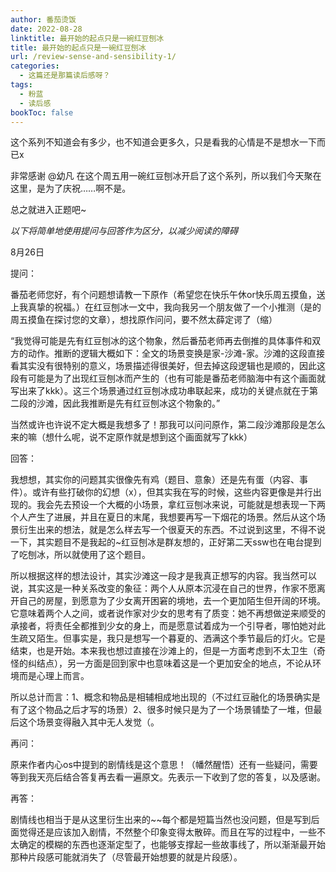 ```yaml
---
author: 番茄烫饭
date: 2022-08-28
linktitle: 最开始的起点只是一碗红豆刨冰
title: 最开始的起点只是一碗红豆刨冰
url: /review-sense-and-sensibility-1/
categories:
  - 这篇还是那篇读后感呀？
tags:
  - 粉蓝
  - 读后感
bookToc: false
---
```


这个系列不知道会有多少，也不知道会更多久，只是看我的心情是不是想水一下而已x

非常感谢 @幼凡 在这个周五用一碗红豆刨冰开启了这个系列，所以我们今天聚在这里，是为了庆祝……啊不是。

总之就进入正题吧~

*以下将简单地使用提问与回答作为区分，以减少阅读的障碍*

8月26日

提问：

番茄老师您好，有个问题想请教一下原作（希望您在快乐午休or快乐周五摸鱼，送上我真挚的祝福。）在红豆刨冰一文中，我向我另一个朋友做了一个小推测（是的周五摸鱼在探讨您的文章），想找原作问问，要不然太薛定谔了（缩）

“我觉得可能是先有红豆刨冰的这个物象，然后番茄老师再去倒推的具体事件和双方的动作。推断的逻辑大概如下：全文的场景变换是家-沙滩-家。沙滩的这段直接看其实没有很特别的意义，场景描述得很美好，但去掉这段逻辑也是顺的，因此这段有可能是为了出现红豆刨冰而产生的（也有可能是番茄老师脑海中有这个画面就写出来了kkk）。这三个场景通过红豆刨冰成功串联起来，成功的关键点就在于第二段的沙滩，因此我推断是先有红豆刨冰这个物象的。”

当然或许也许说不定大概是我想多了！那我可以问问原作，第二段沙滩那段是怎么来的嘛（想什么呢，说不定原作就是想到这个画面就写了kkk）



回答：

我想想，其实你的问题其实很像先有鸡（题目、意象）还是先有蛋（内容、事件）。或许有些打破你的幻想（x），但其实我在写的时候，这些内容更像是并行出现的。我会先去预设一个大概的小场景，拿红豆刨冰来说，可能就是想表现一下两个人产生了进展，并且在夏日的末尾，我想要再写一下烟花的场景。然后从这个场景衍生出来的想法，就是怎么样去写一个很夏天的东西。不过说到这里，不得不说一下，其实题目不是我起的~红豆刨冰是群友想的，正好第二天ssw也在电台提到了吃刨冰，所以就使用了这个题目。

所以根据这样的想法设计，其实沙滩这一段才是我真正想写的内容。我当然可以说，其实这是一种关系改变的象征：两个人从原本沉浸在自己的世界，作家不愿离开自己的房屋，到愿意为了少女离开困窘的境地，去一个更加陌生但开阔的环境。它意味着两个人之间，或者说作家对少女的思考有了质变：她不再想做逆来顺受的承接者，将责任全都推到少女的身上，而是愿意试着成为一个引导者，哪怕她对此生疏又陌生。但事实是，我只是想写一个暮夏的、洒满这个季节最后的灯火。它是结束，也是开始。本来我也想过直接在沙滩上的，但是一方面考虑到不太卫生（奇怪的纠结点），另一方面是回到家中也意味着这是一个更加安全的地点，不论从环境而是心理上而言。

所以总计而言：1、概念和物品是相辅相成地出现的（不过红豆融化的场景确实是有了这个物品之后才写的场景）2、很多时候只是为了一个场景铺垫了一堆，但最后这个场景变得融入其中无人发觉（。

再问：

原来作者内心os中提到的剧情线是这个意思！（幡然醒悟）还有一些疑问，需要等到我天亮后结合答复再去看一遍原文。先表示一下收到了您的答复，以及感谢。

再答：

剧情线也相当于是从这里衍生出来的~~每个都是短篇当然也没问题，但是写到后面觉得还是应该加入剧情，不然整个印象变得太散碎。而且在写的过程中，一些不太确定的模糊的东西也逐渐定型了，也能够支撑起一些故事线了，所以渐渐最开始那种片段感可能就消失了（尽管最开始想要的就是片段感）。
